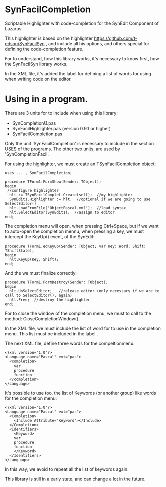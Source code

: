 SynFacilCompletion
===================

Scriptable Highlighter with code-completion for the SynEdit Component of Lazarus. 

This highlighter is based on the highlighter https://github.com/t-edson/SynFacilSyn , and include all his options, and others special for defining the code-completion feature.

For to understand, how this library works, it's necessary to know first, how the SynFacilSyn library works.
 
In the XML file, it's added the label <COMPLETION> for defining a list of words for using when writing code on the editor.

# Using in a program.

There are 3 units for to include  when using this library:

* SynCompletionQ.pas
* SynFacilHighlighter.pas  (version 0.9.1 or higher)
* SynFacilCompletion.pas

Only the unit 'SynFacilCompletion' is necessary to include in the section USES of the programs. The other two units, are used by 'SynCompletionFacil'.

For using the highlighter, we must create an TSynFacilCompletion object: 

```
uses ... , SynFacilCompletion;

procedure TForm1.FormShow(Sender: TObject);
begin
 //configure highlighter
  hlt := TSynFacilComplet.Create(self);  //my highlighter
  SynEdit1.Highlighter := hlt;  //optional if we are going to use SelectEditor()
  hlt.LoadFromFile('ObjectPascal.xml');  //load syntax
  hlt.SelectEditor(SynEdit1);  //assign to editor
end;
```

The completion menu will open, when pressing Ctrl+Space, but if we want to auto-open the completion mennu, when pressing a key, we must intercept the KeyUp() event, of the SynEdit:

```
procedure TForm1.edKeyUp(Sender: TObject; var Key: Word; Shift: TShiftState);
begin
  hlt.KeyUp(Key, Shift);
end;
```

And the we must finalize correctly:

```
procedure TForm1.FormDestroy(Sender: TObject);
begin
  hlt.UnSelectEditor;   //release editor (only necessary if we are to call to SelectEditor(), again)
  hlt.Free;  //destroy the highlighter
end;
```

For to close the window of the completion menu, we must to call to the method:  CloseCompletionWindow().

In the XML file, we must include the list of word for to use in the completion menu. This list must be included in the label <COMPLETION>. 

The next XML file, define three words for the compeltionmenu:

```
<?xml version="1.0"?>
<Language name="Pascal" ext="pas">
  <completion>
    var
    procedure
    function 
  </completion>
</Language>
```

It's possible to use too, the list of Keywords (or another group) like words for the completion menu:

```
<?xml version="1.0"?>
<Language name="Pascal" ext="pas">
  <Completion> 
    <Include Attribute="Keyword"></Include>
  </Completion>
  <Identifiers>
    <Keyword>
    var
    procedure
    function 
    </Keyword>
  </Identifiers>
</Language>
```

In this way, we avoid to repeat all the list of keywords again.

This library is still in a early state, and can change a lot in the future.

